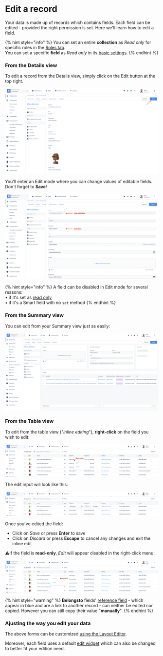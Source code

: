 # Edit a record

Your data is made up of records which contains fields. Each field can be edited - provided the right permission is set. Here we'll learn how to edit a field.

{% hint style="info" %}
You can set an entire **collection** as _Read only_ for specific roles in the [Roles tab](../../project-settings/teams-and-users/manage-roles.md#collection-permissions-1).\
You can set a specific **field** as _Read only_ in its [basic settings](../customize-your-fields/#basic-settings).
{% endhint %}

### From the Details view

To edit a record from the Details view, simply click on the Edit button at the top right.

![](<../../.gitbook/assets/2020-01-16_23.54.47.png>)

You'll enter an Edit mode where you can change values of editable fields. Don't forget to **Save**!

![](<../../.gitbook/assets/2020-01-17_00.05.03.png>)

{% hint style="info" %}
A field can be disabled in Edit mode for several reasons:\
• if it's set as [read only](../customize-your-fields/#basic-settings) \
• if it's a Smart field with no `set` method
{% endhint %}

### From the Summary view

You can edit from your Summary view just as easily:

![](<../../.gitbook/assets/image (588).png>)

### From the Table view

To edit from the table view ("_inline editing_"), **right-click** on the field you wish to edit:

![](<../../.gitbook/assets/2020-02-20_11.55.14.png>)

The edit input will look like this:

![](<../../.gitbook/assets/2020-02-20_11.59.04.png>)

Once you've edited the field:

* Click on _Save_ or press **Enter** to save
* Click on _Discard_ or press **Escape** to cancel any changes and exit the inline edit

:warning:If the field is **read-only**, _Edit_ will appear disabled in the right-click menu:

![](<../../.gitbook/assets/2020-02-20_14.33.02.png>)

{% hint style="warning" %}
**Belongsto** fields' [reference field](../manage-your-collection-settings.md#general-tab) - which appear in blue and are a link to another record - can neither be edited nor copied. However you can still copy their value "**manually**".
{% endhint %}

### Ajusting the way you edit your data

The above forms can be customized [using the Layout Editor](../../getting-started/master-your-ui/using-the-layout-editor-mode/customize-your-creation-and-edition-forms.md).

Moreover, each field uses a default [edit widget](../customize-your-fields/edit-widgets.md) which can also be changed to better fit your edition need.
